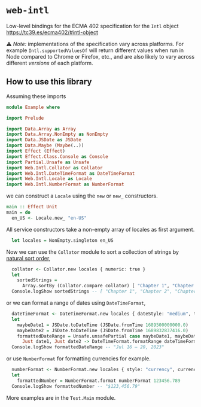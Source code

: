 <!-- This file was generated using `script/generate-readme.sh` -->

# `web-intl`

Low-level bindings for the ECMA 402 specification for the `Intl` object https://tc39.es/ecma402/#intl-object

:warning: _Note:_ implementations of the specification vary across platforms. For example `Intl.supportedValuesOf` will return different values when run in Node compared to Chrome or Firefox, etc., and are also likely to vary across different _versions_ of each platform.

## How to use this library


Assuming these imports

```purs
module Example where

import Prelude

import Data.Array as Array
import Data.Array.NonEmpty as NonEmpty
import Data.JSDate as JSDate
import Data.Maybe (Maybe(..))
import Effect (Effect)
import Effect.Class.Console as Console
import Partial.Unsafe as Unsafe
import Web.Intl.Collator as Collator
import Web.Intl.DateTimeFormat as DateTimeFormat
import Web.Intl.Locale as Locale
import Web.Intl.NumberFormat as NumberFormat

```

we can construct a `Locale` using the `new` or `new_` constructors.

```purs
main :: Effect Unit
main = do
  en_US <- Locale.new_ "en-US"
```

All service constructors take a non-empty array of locales as first argument.

```purs
  let locales = NonEmpty.singleton en_US
```

Now we can use the `Collator` module to sort a collection of strings by [natural sort order](https://en.wikipedia.org/wiki/Natural_sort_order),

```purs
  collator <- Collator.new locales { numeric: true }
  let
    sortedStrings =
      Array.sortBy (Collator.compare collator) [ "Chapter 1", "Chapter 11", "Chapter 2" ]
  Console.logShow sortedStrings -- [ "Chapter 1", "Chapter 2", "Chapter 11" ]
```

or we can format a range of dates using `DateTimeFormat`,

```purs
  dateTimeFormat <- DateTimeFormat.new locales { dateStyle: "medium", timeZone: "UTC" }
  let
    maybeDate1 = JSDate.toDateTime (JSDate.fromTime 1689500000000.0)
    maybeDate2 = JSDate.toDateTime (JSDate.fromTime 1689832837416.0)
    formattedDateRange = Unsafe.unsafePartial case maybeDate1, maybeDate2 of
      Just date1, Just date2 -> DateTimeFormat.formatRange dateTimeFormat date1 date2
  Console.logShow formattedDateRange -- "Jul 16 – 20, 2023"
```

or use `NumberFormat` for formatting currencies for example.

```purs
  numberFormat <- NumberFormat.new locales { style: "currency", currency: "USD" }
  let
    formattedNumber = NumberFormat.format numberFormat 123456.789
  Console.logShow formattedNumber -- "$123,456.79"
```


More examples are in the `Test.Main` module.

